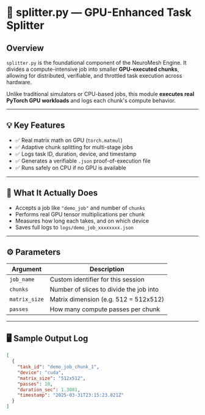 # 🧠 splitter.py — GPU-Enhanced Task Splitter

## Overview

`splitter.py` is the foundational component of the NeuroMesh Engine. It divides a compute-intensive job into smaller **GPU-executed chunks**, allowing for distributed, verifiable, and throttled task execution across hardware.

Unlike traditional simulators or CPU-based jobs, this module **executes real PyTorch GPU workloads** and logs each chunk's compute behavior.

---

## 💡 Key Features

- ✅ Real matrix math on GPU (`torch.matmul`)
- ✅ Adaptive chunk splitting for multi-stage jobs
- ✅ Logs task ID, duration, device, and timestamp
- ✅ Generates a verifiable `.json` proof-of-execution file
- ✅ Runs safely on CPU if no GPU is available

---

## 🧪 What It Actually Does

- Accepts a job like `"demo_job"` and number of `chunks`
- Performs real GPU tensor multiplications per chunk
- Measures how long each takes, and on which device
- Saves full logs to `logs/demo_job_xxxxxxxx.json`

---

## ⚙️ Parameters

| Argument     | Description                             |
|--------------|-----------------------------------------|
| `job_name`   | Custom identifier for this session       |
| `chunks`     | Number of slices to divide the job into |
| `matrix_size`| Matrix dimension (e.g. 512 = 512x512)   |
| `passes`     | How many compute passes per chunk       |

---

## 🖥️ Sample Output Log

```json
[
  {
    "task_id": "demo_job_chunk_1",
    "device": "cuda",
    "matrix_size": "512x512",
    "passes": 10,
    "duration_sec": 1.3081,
    "timestamp": "2025-03-31T23:15:23.821Z"
  }
]
